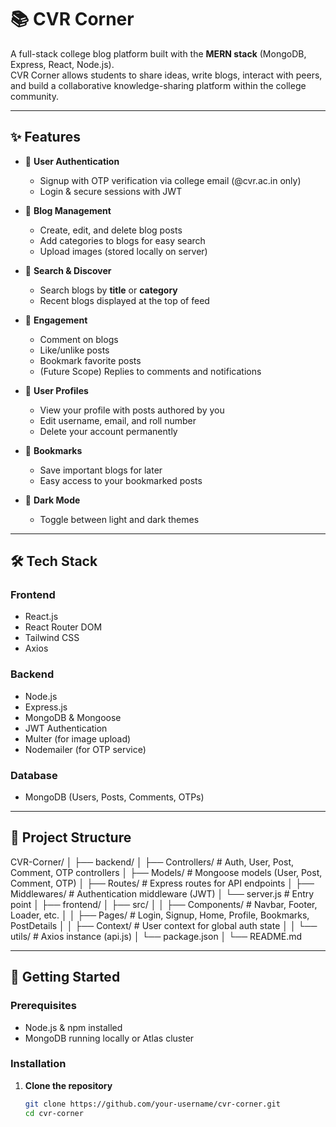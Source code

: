 # 📚 CVR Corner

A full-stack college blog platform built with the **MERN stack** (MongoDB, Express, React, Node.js).  
CVR Corner allows students to share ideas, write blogs, interact with peers, and build a collaborative knowledge-sharing platform within the college community.

---

## ✨ Features

- 🔐 **User Authentication**
  - Signup with OTP verification via college email (@cvr.ac.in only)
  - Login & secure sessions with JWT

- 📝 **Blog Management**
  - Create, edit, and delete blog posts
  - Add categories to blogs for easy search
  - Upload images (stored locally on server)

- 🔎 **Search & Discover**
  - Search blogs by **title** or **category**
  - Recent blogs displayed at the top of feed

- 💬 **Engagement**
  - Comment on blogs
  - Like/unlike posts
  - Bookmark favorite posts
  - (Future Scope) Replies to comments and notifications

- 👤 **User Profiles**
  - View your profile with posts authored by you
  - Edit username, email, and roll number
  - Delete your account permanently

- 🔖 **Bookmarks**
  - Save important blogs for later
  - Easy access to your bookmarked posts

- 🌙 **Dark Mode**
  - Toggle between light and dark themes

---

## 🛠️ Tech Stack

### Frontend
- React.js
- React Router DOM
- Tailwind CSS
- Axios

### Backend
- Node.js
- Express.js
- MongoDB & Mongoose
- JWT Authentication
- Multer (for image upload)
- Nodemailer (for OTP service)

### Database
- MongoDB (Users, Posts, Comments, OTPs)

---

## 📂 Project Structure
CVR-Corner/
│
├── backend/
│   ├── Controllers/   # Auth, User, Post, Comment, OTP controllers
│   ├── Models/        # Mongoose models (User, Post, Comment, OTP)
│   ├── Routes/        # Express routes for API endpoints
│   ├── Middlewares/   # Authentication middleware (JWT)
│   └── server.js      # Entry point
│
├── frontend/
│   ├── src/
│   │   ├── Components/   # Navbar, Footer, Loader, etc.
│   │   ├── Pages/        # Login, Signup, Home, Profile, Bookmarks, PostDetails
│   │   ├── Context/      # User context for global auth state
│   │   └── utils/        # Axios instance (api.js)
│   └── package.json
│
└── README.md

---

## 🚀 Getting Started

### Prerequisites
- Node.js & npm installed  
- MongoDB running locally or Atlas cluster  

### Installation

1. **Clone the repository**
   ```bash
   git clone https://github.com/your-username/cvr-corner.git
   cd cvr-corner
